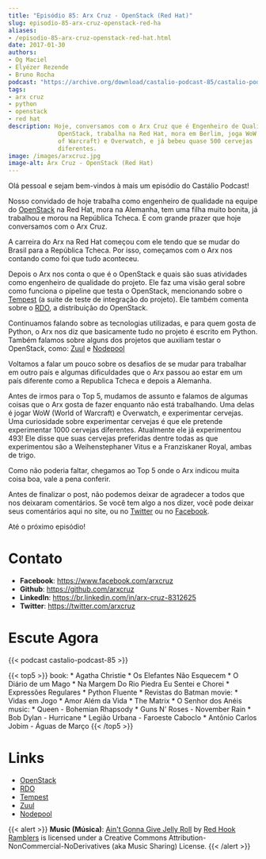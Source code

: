 ```yaml
---
title: "Episódio 85: Arx Cruz - OpenStack (Red Hat)"
slug: episodio-85-arx-cruz-openstack-red-ha
aliases:
- /episodio-85-arx-cruz-openstack-red-hat.html
date: 2017-01-30
authors:
- Og Maciel
- Elyézer Rezende
- Bruno Rocha
podcast: "https://archive.org/download/castalio-podcast-85/castalio-podcast-85.mp3"
tags:
- arx cruz
- python
- openstack
- red hat
description: Hoje, conversamos com o Arx Cruz que é Engenheiro de Qualidade no
              OpenStack, trabalha na Red Hat, mora em Berlim, joga WoW (World
              of Warcraft) e Overwatch, e já bebeu quase 500 cervejas
              diferentes.
image: /images/arxcruz.jpg
image-alt: Arx Cruz - OpenStack (Red Hat)
---
```


Olá pessoal e sejam bem-vindos à mais um episódio do Castálio Podcast!

Nosso convidado de hoje trabalha como engenheiro de qualidade na equipe do
[OpenStack](https://www.openstack.org/) na Red Hat, mora na Alemanha, tem uma
filha muito bonita, já trabalhou e morou na República Tcheca. É com grande
prazer que hoje conversamos com o Arx Cruz.

A carreira do Arx na Red Hat começou com ele tendo que se mudar do Brasil para
a República Tcheca. Por isso, começamos com o Arx nos contando como foi que
tudo aconteceu.

Depois o Arx nos conta o que é o OpenStack e quais são suas atividades como
engenheiro de qualidade do projeto. Ele faz uma visão geral sobre como funciona
o pipeline que testa o OpenStack, mencionando sobre o
[Tempest](http://docs.openstack.org/developer/tempest/overview.html) (a suite
de teste de integração do projeto). Ele também comenta sobre o
[RDO](https://www.rdoproject.org/), a distribuição do OpenStack.

Continuamos falando sobre as tecnologias utilizadas, e para quem gosta de
Python, o Arx nos diz que basicamente tudo no projeto é escrito em Python.
Também falamos sobre alguns dos projetos que auxiliam testar o OpenStack, como:
[Zuul](http://docs.openstack.org/infra/system-config/zuul.html) e
[Nodepool](http://docs.openstack.org/infra/system-config/nodepool.html)

Voltamos a falar um pouco sobre os desafios de se mudar para trabalhar em outro
país e algumas dificuldades que o Arx passou ao estar em um país diferente como
a Republica Tcheca e depois a Alemanha.

Antes de irmos para o Top 5, mudamos de assunto e falamos de algumas coisas que
o Arx gosta de fazer enquanto não está trabalhando. Uma delas é jogar WoW
(World of Warcraft) e Overwatch, e experimentar cervejas. Uma curiosidade sobre
experimentar cervejas é que ele pretende experimentar 1000 cervejas diferentes.
Atualmente ele já experimentou 493! Ele disse que suas cervejas preferidas
dentre todas as que experimentou são a Weihenstephaner Vitus e a Franziskaner
Royal, ambas de trigo.

Como não poderia faltar, chegamos ao Top 5 onde o Arx indicou muita coisa boa,
vale a pena conferir.

Antes de finalizar o post, não podemos deixar de agradecer a todos que nos
deixaram comentários. Se você tem algo a nos dizer, você pode deixar seus
comentários aqui no site, ou no [Twitter](https://twitter.com/castaliopod) ou
no [Facebook](https://www.facebook.com/castaliopod).

Até o próximo episódio!

# Contato

- **Facebook**: <https://www.facebook.com/arxcruz>
- **Github**: <https://github.com/arxcruz>
- **LinkedIn**: <https://br.linkedin.com/in/arx-cruz-8312625>
- **Twitter**: <https://twitter.com/arxcruz>

# Escute Agora

{{< podcast castalio-podcast-85 >}}

{{< top5 >}}
book:
    * Agatha Christie
    * Os Elefantes Não Esquecem
    * O Diário de um Mago
    * Na Margem Do Rio Piedra Eu Sentei e Chorei
    * Expressões Regulares
    * Python Fluente
    * Revistas do Batman
movie:
    * Vidas em Jogo
    * Amor Além da Vida
    * The Matrix
    * O Senhor dos Anéis
music:
    * Queen - Bohemian Rhapsody
    * Guns N' Roses - November Rain
    * Bob Dylan - Hurricane
    * Legião Urbana - Faroeste Caboclo
    * Antônio Carlos Jobim - Águas de Março
{{< /top5 >}}

# Links

- [OpenStack](https://www.openstack.org/)
- [RDO](https://www.rdoproject.org/)
- [Tempest](http://docs.openstack.org/developer/tempest/overview.html)
- [Zuul](http://docs.openstack.org/infra/system-config/zuul.html)
- [Nodepool](http://docs.openstack.org/infra/system-config/nodepool.html)

{{< alert >}}
**Music (Música)**: [Ain\'t Gonna Give Jelly
Roll](http://freemusicarchive.org/music/Red_Hook_Ramblers/Live__WFMU_on_Antique_Phonograph_Music_Program_with_MAC_Feb_8_2011/Red_Hook_Ramblers_-_12_-_Aint_Gonna_Give_Jelly_Roll)
by [Red Hook Ramblers](http://www.redhookramblers.com/) is licensed under a
Creative Commons Attribution-NonCommercial-NoDerivatives (aka Music Sharing)
License.
{{< /alert >}}
